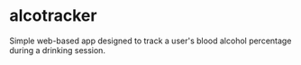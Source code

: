 # alcotracker
Simple web-based app designed to track a user's blood alcohol percentage during a drinking session.
